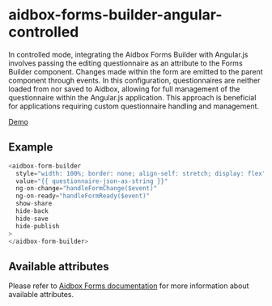 # aidbox-forms-builder-angular-controlled

In controlled mode, integrating the Aidbox Forms Builder with Angular.js
involves passing the editing questionnaire as an attribute to the Forms
Builder component. Changes made within the form are emitted to the parent
component through events. In this configuration, questionnaires are neither
loaded from nor saved to Aidbox, allowing for full management of the 
questionnaire within the Angular.js application. This approach is 
beneficial for applications requiring custom questionnaire handling and
management.

[Demo](https://aidbox.github.io/examples/aidbox-forms-builder-angular-controlled/)

## Example

```js
<aidbox-form-builder
  style="width: 100%; border: none; align-self: stretch; display: flex"
  value="{{ questionnaire-json-as-string }}"
  ng-on-change="handleFormChange($event)"
  ng-on-ready="handleFormReady($event)"
  show-share
  hide-back
  hide-save
  hide-publish
>
</aidbox-form-builder>
```

## Available attributes
Please refer to [Aidbox Forms documentation](https://docs.aidbox.app/modules/aidbox-forms/aidbox-ui-builder-alpha/embedding-builder) for more information about available attributes.
